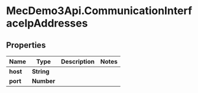 # MecDemo3Api.CommunicationInterfaceIpAddresses

## Properties
Name | Type | Description | Notes
------------ | ------------- | ------------- | -------------
**host** | **String** |  | 
**port** | **Number** |  | 


